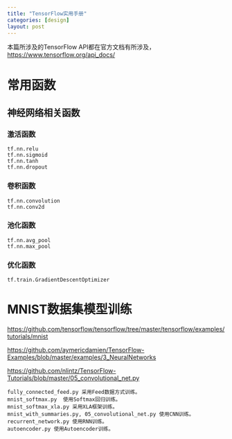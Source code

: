 ```yaml
---
title: "TensorFlow实用手册"
categories: [design]
layout: post
---
```


本篇所涉及的TensorFlow API都在官方文档有所涉及，https://www.tensorflow.org/api_docs/


# 常用函数 


## 神经网络相关函数

### 激活函数

```
tf.nn.relu
tf.nn.sigmoid
tf.nn.tanh
tf.nn.dropout
```

### 卷积函数

```
tf.nn.convolution
tf.nn.conv2d
```

### 池化函数

```
tf.nn.avg_pool
tf.nn.max_pool
```

### 优化函数

```
tf.train.GradientDescentOptimizer
```


# MNIST数据集模型训练

https://github.com/tensorflow/tensorflow/tree/master/tensorflow/examples/tutorials/mnist

https://github.com/aymericdamien/TensorFlow-Examples/blob/master/examples/3_NeuralNetworks

https://github.com/nlintz/TensorFlow-Tutorials/blob/master/05_convolutional_net.py

	fully_connected_feed.py 采用Feed数据方式训练。
	mnist_softmax.py  使用Softmax回归训练。
	mnist_softmax_xla.py 采用XLA框架训练。
	mnist_with_summaries.py, 05_convolutional_net.py 使用CNN训练。
	recurrent_network.py 使用RNN训练。
	autoencoder.py 使用Autoencoder训练。




<!--
这里是注释区

```
print "hello"
```

***Stronger***

{% highlight python %}
print "hello, Lucky!"
{% endhighlight %}

![My image]({{ site.baseurl }}/images/emule.png)

My Github is [here][mygithub].
[mygithub]: https://github.com/lucky521

-->